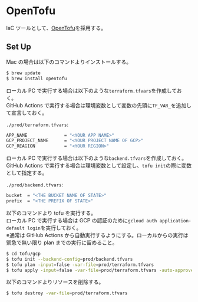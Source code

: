 # OpenTofu

IaC ツールとして、[OpenTofu](https://opentofu.org/)を採用する。

## Set Up

Mac の場合は以下のコマンドよりインストールする。

```bash
$ brew update
$ brew install opentofu
```

ローカル PC で実行する場合は以下のような`terraform.tfvars`を作成しておく。  
GitHub Actions で実行する場合は環境変数として変数の先頭に`TF_VAR_`を追加して宣言しておく。

`./prod/terraform.tfvars`:

```bash
APP_NAME              = "<YOUR APP NAME>"
GCP_PROJECT_NAME      = "<YOUR PROJECT NAME OF GCP>"
GCP_REAGION           = "<YOUR REGION>"
```

ローカル PC で実行する場合は以下のような`backend.tfvars`を作成しておく。  
GitHub Actions で実行する場合は環境変数として設定し、`tofu init`の際に変数として指定する。

`./prod/backend.tfvars`:

```bash
bucket  = "<THE BUCKET NAME OF STATE>"
prefix  = "<THE PREFIX OF STATE>"
```

以下のコマンドより tofu を実行する。  
ローカル PC で実行する場合は GCP の認証のために`gcloud auth application-default login`を実行しておく。  
※通常は GitHub Actions から自動実行するようにする。ローカルからの実行は緊急で無い限り plan までの実行に留めること。

```bash
$ cd tofu/gcp
$ tofu init --backend-config=prod/backend.tfvars
$ tofu plan -input=false -var-file=prod/terraform.tfvars
$ tofu apply -input=false -var-file=prod/terraform.tfvars -auto-approve
```

以下のコマンドよりリソースを削除する。

```bash
$ tofu destroy -var-file=prod/terraform.tfvars
```

